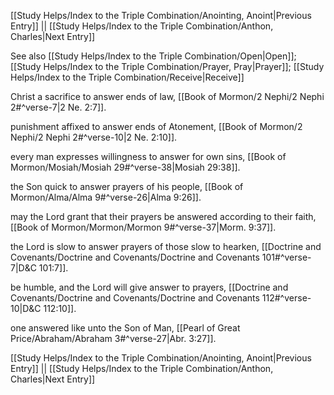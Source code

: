 [[Study Helps/Index to the Triple Combination/Anointing, Anoint|Previous Entry]]  ||  [[Study Helps/Index to the Triple Combination/Anthon, Charles|Next Entry]]

 See also [[Study Helps/Index to the Triple Combination/Open|Open]]; [[Study Helps/Index to the Triple Combination/Prayer, Pray|Prayer]]; [[Study Helps/Index to the Triple Combination/Receive|Receive]]

 Christ a sacrifice to answer ends of law, [[Book of Mormon/2 Nephi/2 Nephi 2#^verse-7|2 Ne. 2:7]].

 punishment affixed to answer ends of Atonement, [[Book of Mormon/2 Nephi/2 Nephi 2#^verse-10|2 Ne. 2:10]].

 every man expresses willingness to answer for own sins, [[Book of Mormon/Mosiah/Mosiah 29#^verse-38|Mosiah 29:38]].

 the Son quick to answer prayers of his people, [[Book of Mormon/Alma/Alma 9#^verse-26|Alma 9:26]].

 may the Lord grant that their prayers be answered according to their faith, [[Book of Mormon/Mormon/Mormon 9#^verse-37|Morm. 9:37]].

 the Lord is slow to answer prayers of those slow to hearken, [[Doctrine and Covenants/Doctrine and Covenants/Doctrine and Covenants 101#^verse-7|D&C 101:7]].

 be humble, and the Lord will give answer to prayers, [[Doctrine and Covenants/Doctrine and Covenants/Doctrine and Covenants 112#^verse-10|D&C 112:10]].

 one answered like unto the Son of Man, [[Pearl of Great Price/Abraham/Abraham 3#^verse-27|Abr. 3:27]].

[[Study Helps/Index to the Triple Combination/Anointing, Anoint|Previous Entry]]  ||  [[Study Helps/Index to the Triple Combination/Anthon, Charles|Next Entry]]
